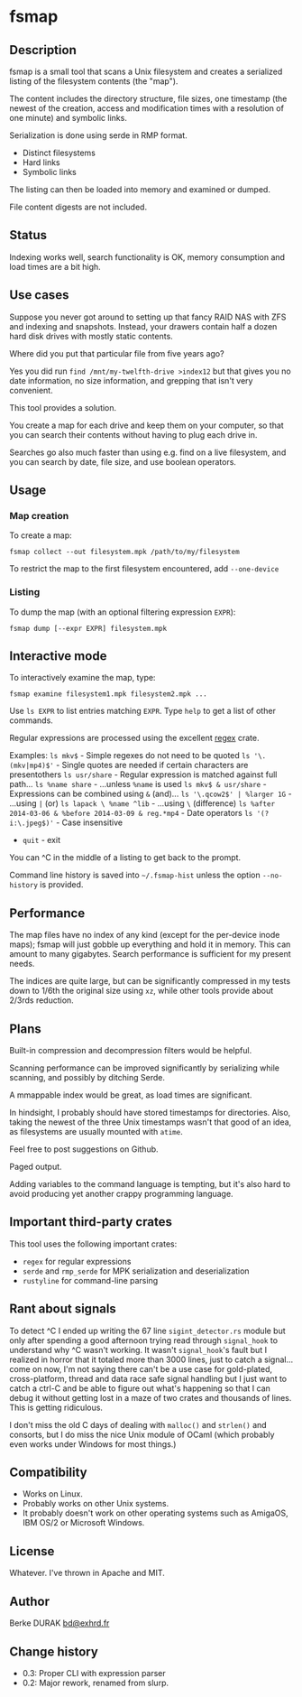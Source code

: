 # fsmap

## Description

fsmap is a small tool that scans a Unix filesystem and creates a
serialized listing of the filesystem contents (the "map").

The content includes the directory structure, file sizes, one
timestamp (the newest of the creation, access and modification
times with a resolution of one minute) and symbolic links.

Serialization is done using serde in RMP format.

- Distinct filesystems
- Hard links
- Symbolic links

The listing can then be loaded into memory and examined or dumped.

File content digests are not included.

## Status

Indexing works well, search functionality is OK, memory consumption
and load times are a bit high.

## Use cases

Suppose you never got around to setting up that fancy RAID NAS with
ZFS and indexing and snapshots.  Instead, your drawers contain half a
dozen hard disk drives with mostly static contents.

Where did you put that particular file from five years ago?

Yes you did run `find /mnt/my-twelfth-drive >index12`
but that gives you no date information, no size information,
and grepping that isn't very convenient.

This tool provides a solution.

You create a map for each drive and keep them on your computer, so
that you can search their contents without having to plug each drive
in.

Searches go also much faster than using e.g. find on a live
filesystem, and you can search by date, file size, and use
boolean operators.

## Usage

### Map creation

To create a map:

`fsmap collect --out filesystem.mpk /path/to/my/filesystem`

To restrict the map to the first filesystem encountered, add `--one-device`

### Listing

To dump the map (with an optional filtering expression `EXPR`):

`fsmap dump [--expr EXPR] filesystem.mpk`

## Interactive mode

To interactively examine the map, type:

`fsmap examine filesystem1.mpk filesystem2.mpk ...`

Use `ls EXPR` to list entries matching `EXPR`.  Type `help`
to get a list of other commands.

Regular expressions are processed using the excellent [regex](
https://docs.rs/regex/1.10.4/regex/index.html#syntax) crate.

Examples:
  `ls mkv$` - Simple regexes do not need to be quoted
  `ls '\.(mkv|mp4)$'` - Single quotes are needed if certain characters are presentothers
  `ls usr/share` - Regular expression is matched against full path...
  `ls %name share` - ...unless `%name` is used
  `ls mkv$ & usr/share` - Expressions can be combined using `&` (and)...
  `ls '\.qcow2$' | %larger 1G` - ...using `|` (or)
  `ls lapack \ %name ^lib` - ...using `\` (difference)
  `ls %after 2014-03-06 & %before 2014-03-09 & reg.*mp4` - Date operators
  `ls '(?i:\.jpeg$)'` - Case insensitive
- `quit` - exit

You can ^C in the middle of a listing to get back to the prompt.

Command line history is saved into `~/.fsmap-hist` unless the option
`--no-history` is provided.

## Performance

The map files have no index of any kind (except for the per-device
inode maps); fsmap will just gobble up everything and hold it in
memory.  This can amount to many gigabytes.  Search performance is
sufficient for my present needs.

The indices are quite large, but can be significantly compressed in my
tests down to 1/6th the original size using `xz`, while other tools provide
about 2/3rds reduction.

## Plans

Built-in compression and decompression filters would be helpful.

Scanning performance can be improved significantly by serializing while
scanning, and possibly by ditching Serde.

A mmappable index would be great, as load times are significant.

In hindsight, I probably should have stored timestamps for directories.
Also, taking the newest of the three Unix timestamps wasn't that good
of an idea, as filesystems are usually mounted with `atime`.

Feel free to post suggestions on Github.

Paged output.

Adding variables to the command language is tempting, but it's also
hard to avoid producing yet another crappy programming language.

## Important third-party crates

This tool uses the following important crates:

- `regex` for regular expressions
- `serde` and `rmp_serde` for MPK serialization and deserialization
- `rustyline` for command-line parsing

## Rant about signals

To detect ^C I ended up writing the 67 line `sigint_detector.rs`
module but only after spending a good afternoon trying read through
`signal_hook` to understand why ^C wasn't working.  It wasn't
`signal_hook`'s fault but I realized in horror that it totaled more
than 3000 lines, just to catch a signal...  come on now, I'm not
saying there can't be a use case for gold-plated, cross-platform,
thread and data race safe signal handling but I just want to catch
a ctrl-C and be able to figure out what's happening so that I can
debug it without getting lost in a maze of two crates and thousands
of lines.  This is getting ridiculous.

I don't miss the old C days of dealing with `malloc()` and `strlen()`
and consorts, but I do miss the nice Unix module of OCaml (which
probably even works under Windows for most things.)

## Compatibility

- Works on Linux.
- Probably works on other Unix systems.
- It probably doesn't work on other operating systems such as AmigaOS,
  IBM OS/2 or Microsoft Windows.

## License

Whatever.  I've thrown in Apache and MIT.

## Author

Berke DURAK <bd@exhrd.fr>

## Change history

- 0.3: Proper CLI with expression parser
- 0.2: Major rework, renamed from slurp.
